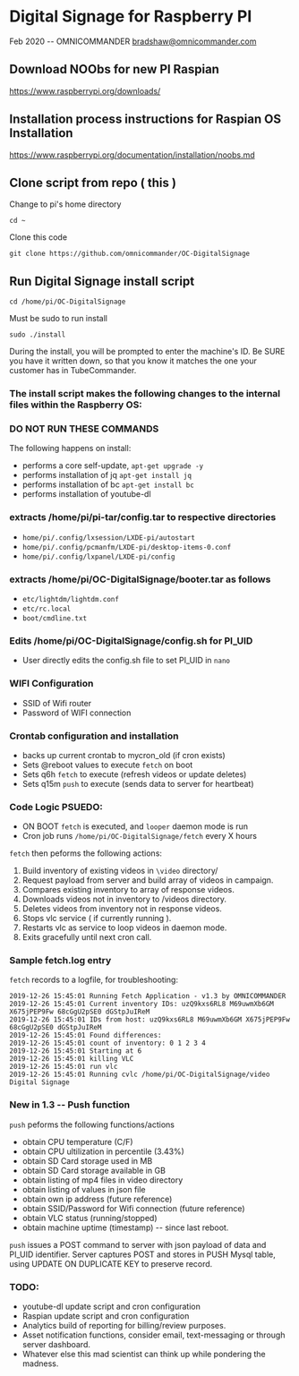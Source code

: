 
# Digital Signage for Raspberry PI
Feb 2020 -- OMNICOMMANDER bradshaw@omnicommander.com

## Download NOObs for new PI Raspian
https://www.raspberrypi.org/downloads/

## Installation process instructions for Raspian OS Installation
https://www.raspberrypi.org/documentation/installation/noobs.md


## Clone script from repo ( this )

Change to pi's home directory

`cd ~`

Clone this code

`git clone https://github.com/omnicommander/OC-DigitalSignage`

## Run Digital Signage install script
`cd /home/pi/OC-DigitalSignage`

Must be sudo to run install

`sudo ./install`

During the install, you will be prompted to enter the machine's ID. Be SURE you have it written down, so that you know it matches the one your customer has in TubeCommander.

### The install script makes the following changes to the internal files within the Raspberry OS:
### DO NOT RUN THESE COMMANDS

The following happens on install:

* performs a core self-update, `apt-get upgrade -y`
* performs installation of jq `apt-get install jq`
* performs installation of bc `apt-get install bc`
* performs installation of youtube-dl

### extracts /home/pi/pi-tar/config.tar to respective directories
* `home/pi/.config/lxsession/LXDE-pi/autostart`
* `home/pi/.config/pcmanfm/LXDE-pi/desktop-items-0.conf`
* `home/pi/.config/lxpanel/LXDE-pi/config`

### extracts /home/pi/OC-DigitalSignage/booter.tar as follows
* `etc/lightdm/lightdm.conf`
* `etc/rc.local`
* `boot/cmdline.txt`

### Edits /home/pi/OC-DigitalSignage/config.sh for PI_UID
* User directly edits the config.sh file to set PI_UID in `nano`


### WIFI Configuration
* SSID of Wifi router
* Password of WIFI connection


### Crontab configuration and installation
* backs up current crontab to mycron_old (if cron exists)
* Sets @reboot values to execute `fetch` on boot
* Sets q6h `fetch` to execute (refresh videos or update deletes)
* Sets q15m `push` to execute (sends data to server for heartbeat)


### Code Logic PSUEDO:
* ON BOOT `fetch` is executed, and `looper` daemon mode is run
* Cron job runs `/home/pi/OC-DigitalSignage/fetch` every X hours

 `fetch` then peforms the following actions:

 1. Build inventory of existing videos in `\video` directory/
 2. Request payload from server and build array of videos in campaign.
 3. Compares existing inventory to array of response videos.
 4. Downloads videos not in inventory to /videos directory.
 5. Deletes videos from inventory not in response videos.
 6. Stops vlc service ( if currently running ).
 7. Restarts vlc as service to loop videos in daemon mode.
 8. Exits gracefully until next cron call.

 ### Sample fetch.log entry
 `fetch` records to a logfile, for troubleshooting:

 ```
 2019-12-26 15:45:01 Running Fetch Application - v1.3 by OMNICOMMANDER
2019-12-26 15:45:01 Current inventory IDs: uzQ9kxs6RL8 M69uwmXb6GM X675jPEP9Fw 68cGgU2pSE0 dGStpJuIReM
2019-12-26 15:45:01 IDs from host: uzQ9kxs6RL8 M69uwmXb6GM X675jPEP9Fw 68cGgU2pSE0 dGStpJuIReM
2019-12-26 15:45:01 Found differences:
2019-12-26 15:45:01 count of inventory: 0 1 2 3 4
2019-12-26 15:45:01 Starting at 6
2019-12-26 15:45:01 killing VLC
2019-12-26 15:45:01 run vlc
2019-12-26 15:45:01 Running cvlc /home/pi/OC-DigitalSignage/video Digital Signage
```

### New in 1.3 -- Push function

`push` peforms the following functions/actions

* obtain CPU temperature (C/F)
* obtain CPU ultilization in percentile (3.43%)
* obtain SD Card storage used in MB
* obtain SD Card storage available in GB
* obtain listing of mp4 files in video directory
* obtain listing of values in json file
* obtain own ip address (future reference)
* obtain SSID/Password for Wifi connection (future reference)
* obtain VLC status (running/stopped)
* obtain machine uptime (timestamp) -- since last reboot.

`push` issues a POST command to server with json payload of data and PI_UID identifier.
Server captures POST and stores in PUSH Mysql table, using UPDATE ON DUPLICATE KEY to preserve record.


### TODO:
* youtube-dl update script and cron configuration
* Raspian update script and cron configuration
* Analytics build of reporting for billing/review purposes.
* Asset notification functions, consider email, text-messaging or through server dashboard.
* Whatever else this mad scientist can think up while pondering the madness.

